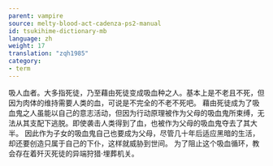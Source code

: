 ```yaml
---
parent: vampire
source: melty-blood-act-cadenza-ps2-manual
id: tsukihime-dictionary-mb
language: zh
weight: 17
translation: "zqh1985"
category:
- term
---
```


吸人血者。大多指死徒，乃至藉由死徒变成吸血种之人。基本上是不老且不死，但因为肉体的维持需要人类的血，可说是不完全的不老不死吧。
藉由死徒成为了吸血鬼之人虽能以自己的意志活动，但因为行动原理被作为父母的吸血鬼所束缚，无法从其支配下逃脱。即使袭击人类得到了血，也被作为父母的吸血鬼夺去了其大半。
因此作为子女的吸血鬼自己也要成为父母，尽管几十年后适应黑暗的生活，却还要创造只属于自己的下仆，这样就威胁到世间。
为了阻止这个吸血循环，教会存在着歼灭死徒的异端狩猎·埋葬机关。
